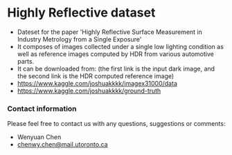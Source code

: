 # Highly Reflective dataset
- Dateset for the paper  'Highly Reflective Surface Measurement in Industry Metrology from a Single Exposure'
- It composes of images collected under a single low lighting condition as well as reference images computed by HDR from various automotive parts.  
- It can be downloaded from: (the first link is the input dark image, and the second link is the HDR computed reference image)   
- https://www.kaggle.com/joshuakkkk/imagex31000/data
- https://www.kaggle.com/joshuakkkk/ground-truth
### Contact information
Please feel free to contact us with any questions, suggestions or comments:
- Wenyuan Chen
- chenwy.chen@mail.utoronto.ca
